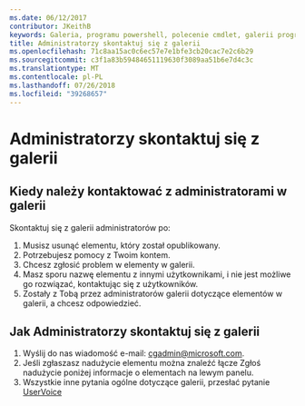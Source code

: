 ```yaml
---
ms.date: 06/12/2017
contributor: JKeithB
keywords: Galeria, programu powershell, polecenie cmdlet, galerii programu PowerShell
title: Administratorzy skontaktuj się z galerii
ms.openlocfilehash: 71c8aa15ac0c6ec57e7e1bfe3cb20cac7e2c6b29
ms.sourcegitcommit: c3f1a83b59484651119630f3089aa51b6e7d4c3c
ms.translationtype: MT
ms.contentlocale: pl-PL
ms.lasthandoff: 07/26/2018
ms.locfileid: "39268657"
---
```

# <a name="contact-gallery-administrators"></a>Administratorzy skontaktuj się z galerii

## <a name="when-to-contact-gallery-administrators"></a>Kiedy należy kontaktować z administratorami w galerii

Skontaktuj się z galerii administratorów po:

1. Musisz usunąć elementu, który został opublikowany.
2. Potrzebujesz pomocy z Twoim kontem.
3. Chcesz zgłosić problem w elementy w galerii.
4. Masz sporu nazwę elementu z innymi użytkownikami, i nie jest możliwe go rozwiązać, kontaktując się z użytkowników.
5. Zostały z Tobą przez administratorów galerii dotyczące elementów w galerii, a chcesz odpowiedzieć.

## <a name="how-to-contact-gallery-administrators"></a>Jak Administratorzy skontaktuj się z galerii

1. Wyślij do nas wiadomość e-mail: cgadmin@microsoft.com.
2. Jeśli zgłaszasz nadużycie elementu można znaleźć łącze Zgłoś nadużycie poniżej informacje o elementach na lewym panelu.
3. Wszystkie inne pytania ogólne dotyczące galerii, przesłać pytanie [UserVoice](http://windowsserver.uservoice.com/forums/301869-powershell)